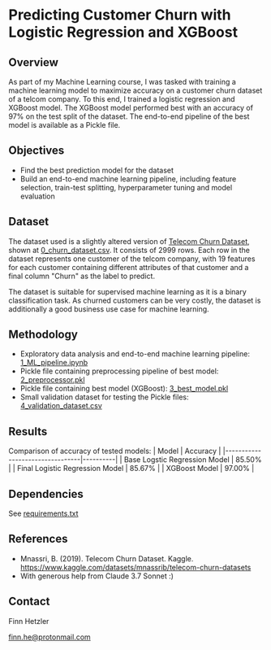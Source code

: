 # Predicting Customer Churn with Logistic Regression and XGBoost

## Overview
As part of my Machine Learning course, I was tasked with training a machine learning model to maximize accuracy on a customer churn dataset of a telcom company.
To this end, I trained a logistic regression and XGBoost model. The XGBoost model performed best with an accuracy of 97% on the test split of the dataset.
The end-to-end pipeline of the best model is available as a Pickle file.

## Objectives
- Find the best prediction model for the dataset
- Build an end-to-end machine learning pipeline, including feature selection, train-test splitting, hyperparameter tuning and model evaluation

## Dataset
The dataset used is a slightly altered version of [Telecom Churn Dataset](https://www.kaggle.com/datasets/mnassrib/telecom-churn-datasets), shown at [0_churn_dataset.csv](0_churn_dataset.csv). It consists of 2999 rows. Each row in the dataset represents one customer of the telcom company, with 19 features for each customer containing different attributes of that customer and a final column "Churn" as the label to predict.

The dataset is suitable for supervised machine learning as it is a binary classification task. As churned customers can be very costly, the dataset is additionally a good business use case for machine learning.

## Methodology
- Exploratory data analysis and end-to-end machine learning pipeline: [1_ML_pipeline.ipynb](1_ML_pipeline.ipynb)
- Pickle file containing preprocessing pipeline of best model: [2_preprocessor.pkl](2_preprocessor.pkl) 
- Pickle file containing best model (XGBoost): [3_best_model.pkl](3_best_model.pkl)
- Small validation dataset for testing the Pickle files: [4_validation_dataset.csv](4_validation_dataset.csv)

## Results
Comparison of accuracy of tested models:
| Model                           | Accuracy |
|---------------------------------|----------|
| Base Logstic Regression Model   | 85.50%   |
| Final Logistic Regression Model | 85.67%   |
| XGBoost Model                   | 97.00%   |

## Dependencies
See [requirements.txt](requirements.txt)

## References
- Mnassri, B. (2019). Telecom Churn Dataset. Kaggle. https://www.kaggle.com/datasets/mnassrib/telecom-churn-datasets
- With generous help from Claude 3.7 Sonnet :)

## Contact
Finn Hetzler

finn.he@protonmail.com